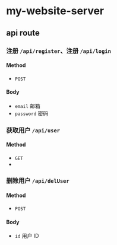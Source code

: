 # my-website-server

## api route

### 注册 `/api/register`、注册 `/api/login`

#### Method

- `POST`

#### Body

- `email` 邮箱
- `password` 密码

### 获取用户 `/api/user`

#### Method

- `GET`
-

### 删除用户 `/api/delUser`

#### Method

- `POST`

#### Body

- `id` 用户 ID

